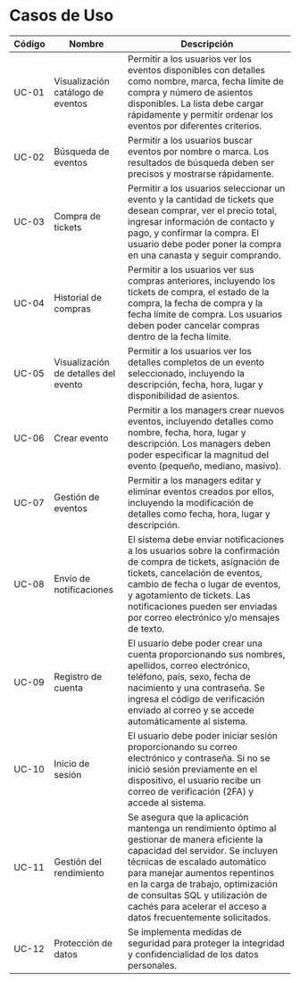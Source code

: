 # Casos de Uso

| Código | Nombre                        | Descripción                                                                                             |
|--------|-------------------------------|---------------------------------------------------------------------------------------------------------|
| UC-01  | Visualización catálogo de eventos | Permitir a los usuarios ver los eventos disponibles con detalles como nombre, marca, fecha límite de compra y número de asientos disponibles. La lista debe cargar rápidamente y permitir ordenar los eventos por diferentes criterios. |
| UC-02  | Búsqueda de eventos           | Permitir a los usuarios buscar eventos por nombre o marca. Los resultados de búsqueda deben ser precisos y mostrarse rápidamente. |
| UC-03  | Compra de tickets               | Permitir a los usuarios seleccionar un evento y la cantidad de tickets que desean comprar, ver el precio total, ingresar información de contacto y pago, y confirmar la compra. El usuario debe poder poner la compra en una canasta y seguir comprando. |
| UC-04  | Historial de compras          | Permitir a los usuarios ver sus compras anteriores, incluyendo los tickets de compra, el estado de la compra, la fecha de compra y la fecha límite de compra. Los usuarios deben poder cancelar compras dentro de la fecha límite. |
| UC-05  | Visualización de detalles del evento       | Permitir a los usuarios ver los detalles completos de un evento seleccionado, incluyendo la descripción, fecha, hora, lugar y disponibilidad de asientos. |
| UC-06  | Crear evento                  | Permitir a los managers crear nuevos eventos, incluyendo detalles como nombre, fecha, hora, lugar y descripción. Los managers deben poder especificar la magnitud del evento (pequeño, mediano, masivo). |
| UC-07  | Gestión de eventos     | Permitir a los managers editar y eliminar eventos creados por ellos, incluyendo la modificación de detalles como fecha, hora, lugar y descripción. |
| UC-08  | Envío de notificaciones         | El sistema debe enviar notificaciones a los usuarios sobre la confirmación de compra de tickets, asignación de tickets, cancelación de eventos, cambio de fecha o lugar de eventos, y agotamiento de tickets. Las notificaciones pueden ser enviadas por correo electrónico y/o mensajes de texto. |
| UC-09  | Registro de cuenta         | El usuario debe poder crear una cuenta proporcionando sus nombres, apellidos, correo electrónico, teléfono, país, sexo, fecha de nacimiento y una contraseña. Se ingresa el código de verificación enviado al correo y se accede automáticamente al sistema. |
| UC-10  | Inicio de sesión         | El usuario debe poder iniciar sesión proporcionando su correo electrónico y contraseña. Si no se inició sesión previamente en el dispositivo, el usuario recibe un correo de verificación (2FA) y accede al sistema. |
| UC-11  | Gestión del rendimiento | Se asegura que la aplicación mantenga un rendimiento óptimo al gestionar de manera eficiente la capacidad del servidor. Se incluyen técnicas de escalado automático para manejar aumentos repentinos en la carga de trabajo, optimización de consultas SQL y utilización de cachés para acelerar el acceso a datos frecuentemente solicitados. |
| UC-12  | Protección de datos | Se implementa medidas de seguridad para proteger la integridad y confidencialidad de los datos personales. |